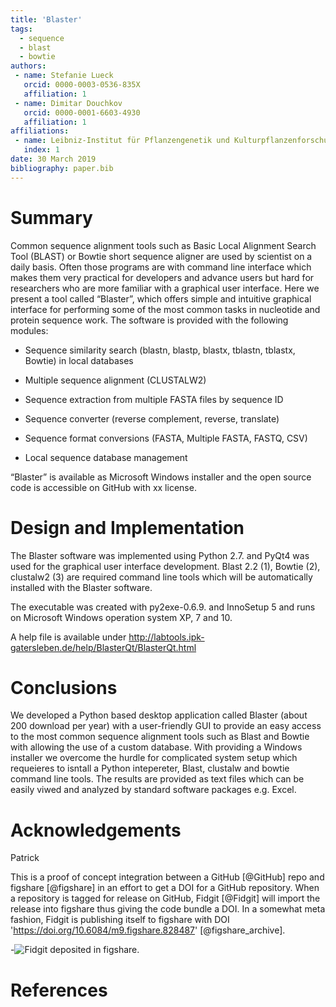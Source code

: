 ```yaml
---
title: 'Blaster'
tags:
  - sequence
  - blast
  - bowtie
authors:
 - name: Stefanie Lueck
   orcid: 0000-0003-0536-835X
   affiliation: 1
 - name: Dimitar Douchkov
   orcid: 0000-0001-6603-4930
   affiliation: 1
affiliations:
 - name: Leibniz-Institut für Pflanzengenetik und Kulturpflanzenforschung Gatersleben, Stadt Seeland, Sachsen-Anhalt
   index: 1
date: 30 March 2019
bibliography: paper.bib
---
```


# Summary

Common sequence alignment tools such as Basic Local Alignment Search Tool (BLAST) or Bowtie short sequence aligner are used by scientist on a daily basis. Often those programs are with command line interface which makes them very practical for developers and advance users but hard for researchers who are more familiar with a graphical user interface. Here we present a tool called “Blaster”, which offers simple and intuitive graphical interface for performing some of the most common tasks in nucleotide and protein sequence work. The software is provided with the following modules:

- Sequence similarity search (blastn, blastp, blastx, tblastn, tblastx, Bowtie) in local databases

- Multiple sequence alignment (CLUSTALW2)

- Sequence extraction from multiple FASTA files by sequence ID

- Sequence converter (reverse complement, reverse, translate)

- Sequence format conversions (FASTA, Multiple FASTA, FASTQ, CSV)

- Local  sequence database management

“Blaster” is available as Microsoft Windows installer and the open source code is accessible on GitHub with xx license.


# Design and Implementation

The Blaster software was implemented using Python 2.7. and PyQt4 was used for the graphical user interface development. Blast 2.2 (1), Bowtie (2), clustalw2 (3) are required command line tools which will be automatically installed with the Blaster software.

The executable was created with py2exe-0.6.9. and InnoSetup 5 and runs on Microsoft Windows operation system XP, 7 and 10.

A help file is available under http://labtools.ipk-gatersleben.de/help/BlasterQt/BlasterQt.html

# Conclusions

We developed a Python based desktop application called Blaster (about 200 download per year) with a user-friendly GUI to provide an easy access to the most common sequence alignment tools such as Blast and Bowtie with allowing the use of a custom database. With providing a Windows installer we overcome the hurdle for complicated system setup which requeieres to isntall a Python intepereter, Blast, clustalw and bowtie command line tools. The results are provided as text files which can be easily viwed and analyzed by standard software packages e.g. Excel. 

# Acknowledgements

Patrick

This is a proof of concept integration between a GitHub [@GitHub] repo and figshare [@figshare] in an effort to get a DOI for a GitHub repository. When a repository is tagged for release on GitHub, Fidgit [@Fidgit] will import the release into figshare thus giving the code bundle a DOI. In a somewhat meta fashion, Fidgit is publishing itself to figshare with DOI 'https://doi.org/10.6084/m9.figshare.828487' [@figshare_archive].

-![Fidgit deposited in figshare.](figshare_article.png)

# References
